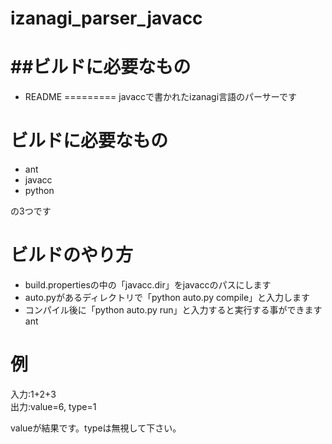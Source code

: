 izanagi_parser_javacc
=====================

##ビルドに必要なもの
=====================  
*	README
=========
javaccで書かれたizanagi言語のパーサーです

ビルドに必要なもの
============
* ant
* javacc
* python

の3つです

ビルドのやり方
============
* build.propertiesの中の「javacc.dir」をjavaccのパスにします
* auto.pyがあるディレクトリで「python auto.py compile」と入力します
* コンパイル後に「python auto.py run」と入力すると実行する事ができますant
  
例
============
入力:1+2+3  
出力:value=6, type=1

valueが結果です。typeは無視して下さい。
